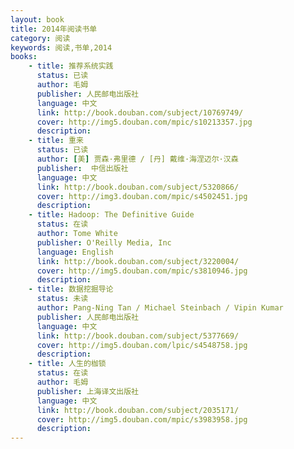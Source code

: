 ```yaml
---
layout: book
title: 2014年阅读书单
category: 阅读
keywords: 阅读,书单,2014
books: 
    - title: 推荐系统实践
      status: 已读
      author: 毛姆
      publisher: 人民邮电出版社
      language: 中文
      link: http://book.douban.com/subject/10769749/
      cover: http://img5.douban.com/mpic/s10213357.jpg
      description:
    - title: 重来
      status: 已读
      author: [美] 贾森·弗里德 / [丹] 戴维·海涅迈尔·汉森 
      publisher:  中信出版社
      language: 中文
      link: http://book.douban.com/subject/5320866/
      cover: http://img3.douban.com/mpic/s4502451.jpg
      description:
    - title: Hadoop: The Definitive Guide
      status: 在读
      author: Tome White
      publisher: O'Reilly Media, Inc
      language: English
      link: http://book.douban.com/subject/3220004/
      cover: http://img5.douban.com/mpic/s3810946.jpg
      description:
    - title: 数据挖掘导论
      status: 未读
      author: Pang-Ning Tan / Michael Steinbach / Vipin Kumar 
      publisher: 人民邮电出版社
      language: 中文
      link: http://book.douban.com/subject/5377669/
      cover: http://img5.douban.com/lpic/s4548758.jpg
      description:  
    - title: 人生的枷锁
      status: 在读
      author: 毛姆
      publisher: 上海译文出版社
      language: 中文
      link: http://book.douban.com/subject/2035171/
      cover: http://img5.douban.com/mpic/s3983958.jpg
      description: 
---
```

